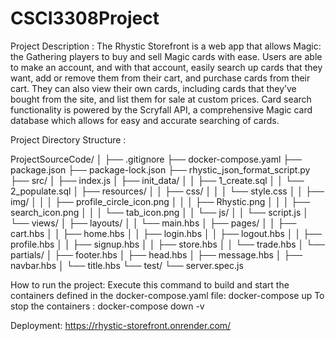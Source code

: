 # CSCI3308Project

Project Description :
The Rhystic Storefront is a web app that allows Magic: the Gathering players to buy and sell Magic cards with ease. Users are able to make an account, and with that account, easily search up cards that they want, add or remove them from their cart, and purchase cards from their cart. They can also view their own cards, including cards that they’ve bought from the site, and list them for sale at custom prices. Card search functionality is powered by the Scryfall API, a comprehensive Magic card database which allows for easy and accurate searching of cards.  

 Project Directory Structure :

 ProjectSourceCode/
│
├── .gitignore
├── docker-compose.yaml
├── package.json
├── package-lock.json
├── rhystic_json_format_script.py
├── src/
│   ├── index.js
│   ├── init_data/
│   │   ├── 1_create.sql
│   │   └── 2_populate.sql
│   ├── resources/
│   │   ├── css/
│   │   │   └── style.css
│   │   ├── img/
│   │   │   ├── profile_circle_icon.png
│   │   │   ├── Rhystic.png
│   │   │   ├── search_icon.png
│   │   │   └── tab_icon.png
│   │   └── js/
│   │       └── script.js
│   └── views/
│       ├── layouts/
│       │   └── main.hbs
│       ├── pages/
│       │   ├── cart.hbs
│       │   ├── home.hbs
│       │   ├── login.hbs
│       │   ├── logout.hbs
│       │   ├── profile.hbs
│       │   ├── signup.hbs
│       │   ├── store.hbs
│       │   └── trade.hbs
│       └── partials/
│           ├── footer.hbs
│           ├── head.hbs
│           ├── message.hbs
│           ├── navbar.hbs
│           └── title.hbs
└── test/
    └── server.spec.js


How to run the project:
Execute this command to build and start the containers defined in the docker-compose.yaml file: docker-compose up
To stop the containers : docker-compose down -v

Deployment:
https://rhystic-storefront.onrender.com/ 


